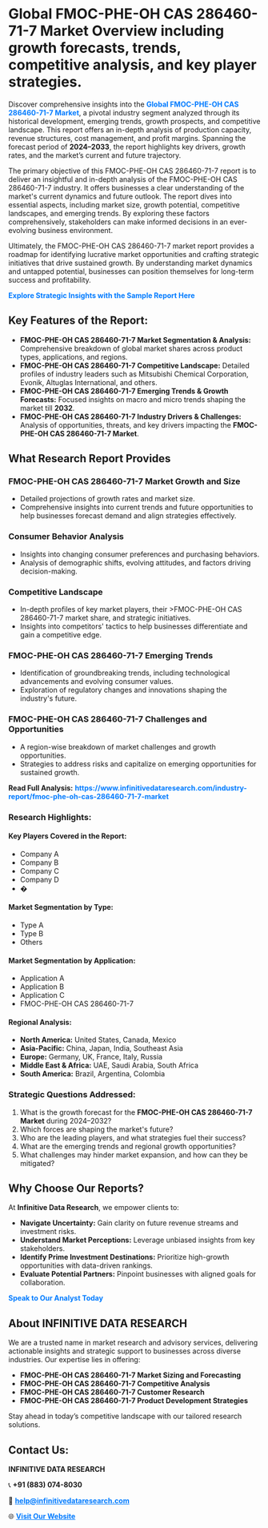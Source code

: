 <h1>Global FMOC-PHE-OH CAS 286460-71-7 Market Overview including growth forecasts, trends, competitive analysis, and key player strategies.</h1>
<p>
Discover comprehensive insights into the 
<a href="https://www.infinitivedataresearch.com/industry-report/fmoc-phe-oh-cas-286460-71-7-market" rel="dofollow" style="color: #007BFF; text-decoration: none;"><strong>Global FMOC-PHE-OH CAS 286460-71-7 Market</strong></a>, a pivotal industry segment analyzed through its historical development, emerging trends, growth prospects, and competitive landscape. This report offers an in-depth analysis of production capacity, revenue structures, cost management, and profit margins. Spanning the forecast period of <strong>2024–2033</strong>, the report highlights key drivers, growth rates, and the market’s current and future trajectory.
</p>
<p>
The primary objective of this FMOC-PHE-OH CAS 286460-71-7 report is to deliver an insightful and in-depth analysis of the FMOC-PHE-OH CAS 286460-71-7 industry. It offers businesses a clear understanding of the market's current dynamics and future outlook. The report dives into essential aspects, including market size, growth potential, competitive landscapes, and emerging trends. By exploring these factors comprehensively, stakeholders can make informed decisions in an ever-evolving business environment.
</p>
<p>
Ultimately, the FMOC-PHE-OH CAS 286460-71-7 market report provides a roadmap for identifying lucrative market opportunities and crafting strategic initiatives that drive sustained growth. By understanding market dynamics and untapped potential, businesses can position themselves for long-term success and profitability.
</p>
<p>
<a href="https://www.infinitivedataresearch.com/request-sample/reportId=110247" style="color: #007BFF; text-decoration: none;"><strong>Explore Strategic Insights with the Sample Report Here</strong></a>
</p>

<h2>Key Features of the Report:</h2>
<ul>
<li><strong>FMOC-PHE-OH CAS 286460-71-7 Market Segmentation & Analysis:</strong> Comprehensive breakdown of global market shares across product types, applications, and regions.</li>
<li><strong>FMOC-PHE-OH CAS 286460-71-7 Competitive Landscape:</strong> Detailed profiles of industry leaders such as Mitsubishi Chemical Corporation, Evonik, Altuglas International, and others.</li>
<li><strong>FMOC-PHE-OH CAS 286460-71-7 Emerging Trends & Growth Forecasts:</strong> Focused insights on macro and micro trends shaping the market till <strong>2032</strong>.</li>
<li><strong>FMOC-PHE-OH CAS 286460-71-7 Industry Drivers & Challenges:</strong> Analysis of opportunities, threats, and key drivers impacting the <strong>FMOC-PHE-OH CAS 286460-71-7 Market</strong>.</li>
</ul>

<h2>What Research Report Provides</h2>
<h3>FMOC-PHE-OH CAS 286460-71-7 Market Growth and Size</h3>
<ul>
<li>Detailed projections of growth rates and market size.</li>
<li>Comprehensive insights into current trends and future opportunities to help businesses forecast demand and align strategies effectively.</li>
</ul>

<h3>Consumer Behavior Analysis</h3>
<ul>
<li>Insights into changing consumer preferences and purchasing behaviors.</li>
<li>Analysis of demographic shifts, evolving attitudes, and factors driving decision-making.</li>
</ul>

<h3>Competitive Landscape</h3>
<ul>
<li>In-depth profiles of key market players, their >FMOC-PHE-OH CAS 286460-71-7 market share, and strategic initiatives.</li>
<li>Insights into competitors' tactics to help businesses differentiate and gain a competitive edge.</li>
</ul>

<h3>FMOC-PHE-OH CAS 286460-71-7 Emerging Trends</h3>
<ul>
<li>Identification of groundbreaking trends, including technological advancements and evolving consumer values.</li>
<li>Exploration of regulatory changes and innovations shaping the industry's future.</li>
</ul>

<h3>FMOC-PHE-OH CAS 286460-71-7 Challenges and Opportunities</h3>
<ul>
<li>A region-wise breakdown of market challenges and growth opportunities.</li>
<li>Strategies to address risks and capitalize on emerging opportunities for sustained growth.</li>
</ul>
<p><strong>Read Full Analysis:</strong> <a href="https://www.infinitivedataresearch.com/industry-report/fmoc-phe-oh-cas-286460-71-7-market" rel="dofollow" style="color: #007BFF; text-decoration: none;"><strong>https://www.infinitivedataresearch.com/industry-report/fmoc-phe-oh-cas-286460-71-7-market</strong></a></p>
<h3>Research Highlights:</h3>
<h4>Key Players Covered in the Report:</h4>
<ul><li>Company A</li><li>Company B</li><li>Company C</li><li>Company D</li><li>�</li></ul>
<h4>Market Segmentation by Type:</h4>
<ul><li>Type A</li><li>Type B</li><li>Others</li></ul>
<h4>Market Segmentation by Application:</h4>
<ul><li>Application A</li><li>Application B</li><li>Application C</li><li>FMOC-PHE-OH CAS 286460-71-7</li></ul>

<h4>Regional Analysis:</h4>
<ul>
<li><strong>North America:</strong> United States, Canada, Mexico</li>
<li><strong>Asia-Pacific:</strong> China, Japan, India, Southeast Asia</li>
<li><strong>Europe:</strong> Germany, UK, France, Italy, Russia</li>
<li><strong>Middle East & Africa:</strong> UAE, Saudi Arabia, South Africa</li>
<li><strong>South America:</strong> Brazil, Argentina, Colombia</li>
</ul>

<h3>Strategic Questions Addressed:</h3>
<ol>
<li>What is the growth forecast for the <strong>FMOC-PHE-OH CAS 286460-71-7 Market</strong> during 2024–2032?</li>
<li>Which forces are shaping the market's future?</li>
<li>Who are the leading players, and what strategies fuel their success?</li>
<li>What are the emerging trends and regional growth opportunities?</li>
<li>What challenges may hinder market expansion, and how can they be mitigated?</li>
</ol>

<h2>Why Choose Our Reports?</h2>
<p>At <strong>Infinitive Data Research</strong>, we empower clients to:</p>
<ul>
<li><strong>Navigate Uncertainty:</strong> Gain clarity on future revenue streams and investment risks.</li>
<li><strong>Understand Market Perceptions:</strong> Leverage unbiased insights from key stakeholders.</li>
<li><strong>Identify Prime Investment Destinations:</strong> Prioritize high-growth opportunities with data-driven rankings.</li>
<li><strong>Evaluate Potential Partners:</strong> Pinpoint businesses with aligned goals for collaboration.</li>
</ul>
<p><a href="https://www.infinitivedataresearch.com/industry-report/fmoc-phe-oh-cas-286460-71-7-market" rel="dofollow" style="color: #007BFF; text-decoration: none;"><strong>Speak to Our Analyst Today</strong></a></p>

<h2>About INFINITIVE DATA RESEARCH</h2>
<p>We are a trusted name in market research and advisory services, delivering actionable insights and strategic support to businesses across diverse industries. Our expertise lies in offering:</p>
<ul>
<li><strong>FMOC-PHE-OH CAS 286460-71-7 Market Sizing and Forecasting</strong></li>
<li><strong>FMOC-PHE-OH CAS 286460-71-7 Competitive Analysis</strong></li>
<li><strong>FMOC-PHE-OH CAS 286460-71-7 Customer Research</strong></li>
<li><strong>FMOC-PHE-OH CAS 286460-71-7 Product Development Strategies</strong></li>
</ul>
<p>Stay ahead in today’s competitive landscape with our tailored research solutions.</p>

<h2>Contact Us:</h2>
<p><strong>INFINITIVE DATA RESEARCH</strong></p>
<p>📞 <strong>+91 (883) 074-8030</strong></p>
<p>📧 <strong><a href="mailto:help@infinitivedataresearch.com" style="color: #007BFF;">help@infinitivedataresearch.com</a></strong></p>
<p>🌐 <strong><a href="https://www.infinitivedataresearch.com" rel="dofollow" style="color: #007BFF;">Visit Our Website</a></strong></p>